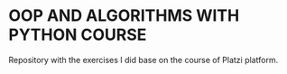 <h1>OOP AND ALGORITHMS WITH PYTHON COURSE</h1>
Repository with the exercises I did base on the course of Platzi platform.